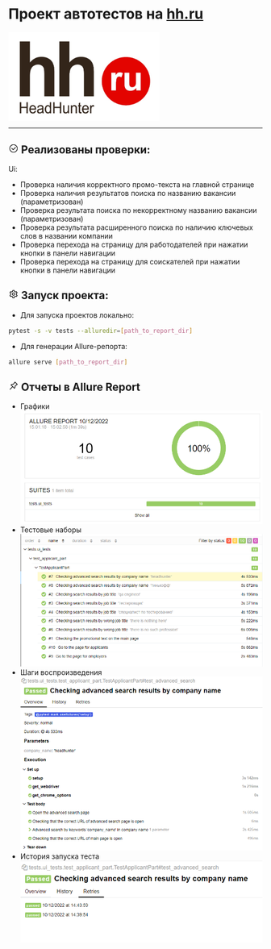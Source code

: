 # Проект автотестов на [hh.ru](https://hh.ru/)

<img align="center" src="https://github.com/ioomoon/QA-guru-graduation/blob/master/img/hh.jpg?raw=true" width="300">

---

## <img src="https://github.com/ioomoon/QA-guru-graduation/blob/master/img/icon5.png?raw=true" width="20"> Реализованы проверки:
Ui:
- Проверка наличия корректного промо-текста на главной странице
- Проверка наличия результатов поиска по названию вакансии (параметризован)
- Проверка результата поиска по некорректному названию вакансии (параметризован)
- Проверка результата расширенного поиска по наличию ключевых слов в названии компании
- Проверка перехода на страницу для работодателей при нажатии кнопки в панели навигации
- Проверка перехода на страницу для соискателей при нажатии кнопки в панели навигации

## <img src="https://github.com/ioomoon/QA-guru-graduation/blob/master/img/icon4.png?raw=true" width="20"> Запуск проекта:
- Для запуска проектов локально:
```bash
pytest -s -v tests --alluredir=[path_to_report_dir]
```
- Для генерации Allure-репорта:
```bash
allure serve [path_to_report_dir]
```

## <img src="https://github.com/ioomoon/QA-guru-graduation/blob/master/img/icon6.png?raw=true" width="20"> Отчеты в Allure Report
- Графики
![](img/allureres1.png "status and severity")
- Тестовые наборы
![](img/allureres2.png "suites")
- Шаги воспроизведения
![](img/allureres3.png "suites")
- История запуска теста
![](img/allureres4.png "history")